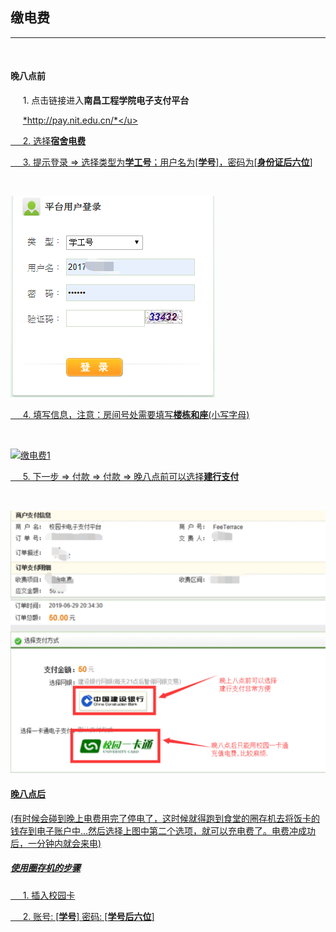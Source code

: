 ## 缴电费

---

<br>

#### 晚八点前
&nbsp;&nbsp;&nbsp;&nbsp; 1. 点击链接进入**南昌工程学院电子支付平台**

&nbsp;&nbsp;&nbsp;&nbsp;  <u>*http://pay.nit.edu.cn/*</u>

&nbsp;&nbsp;&nbsp;&nbsp; 2. 选择**宿舍电费**

&nbsp;&nbsp;&nbsp;&nbsp; 3. 提示登录  =>  选择类型为**学工号**；用户名为[**学号**]，密码为[**身份证后六位**]

<br>

![缴电费1](../images/mdpics/electric1.png)

&nbsp;&nbsp;&nbsp;&nbsp; 4. 填写信息，注意：房间号处需要填写**楼栋和座**(小写字母)

<br>

![缴电费1](http://www.niter.work:9000/wecoding/M00/00/00/rBg7v105JnKALdKSAAGDW5NBOtU128.png)

&nbsp;&nbsp;&nbsp;&nbsp; 5. 下一步  =>  付款  =>  付款  =>  晚八点前可以选择**建行支付**

<br>

![缴电费3](../images/mdpics/electric3.png)

#### 晚八点后
(有时候会碰到晚上电费用完了停电了，这时候就得跑到食堂的圈存机去将饭卡的钱存到电子账户中...然后选择上图中第二个选项，就可以充电费了。电费冲成功后，一分钟内就会来电)

##### 使用圈存机的步骤
 &nbsp;&nbsp;&nbsp;&nbsp; 1.  插入校园卡
 
 &nbsp;&nbsp;&nbsp;&nbsp; 2.  账号: [**学号**]  密码: [**学号后六位**]

<br>